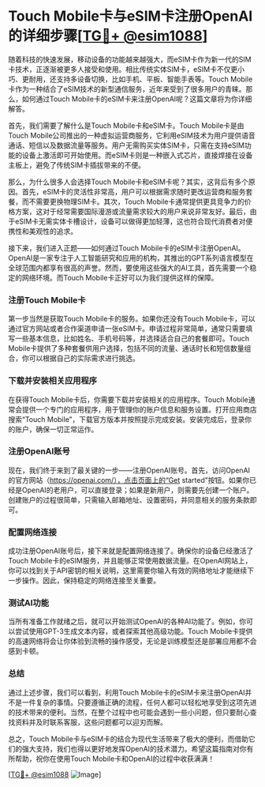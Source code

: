 # Touch Mobile卡与eSIM卡注册OpenAI的详细步骤[[TG💪+ @esim1088](https://t.me/s/esim1088)]

随着科技的快速发展，移动设备的功能越来越强大，而eSIM卡作为新一代的SIM卡技术，正逐渐被更多人接受和使用。相比传统实体SIM卡，eSIM卡不仅更小巧、更耐用，还支持多设备切换，比如手机、平板、智能手表等。Touch Mobile卡作为一种结合了eSIM技术的新型通信服务，近年来受到了很多用户的青睐。那么，如何通过Touch Mobile卡的eSIM卡来注册OpenAI呢？这篇文章将为你详细解答。

首先，我们需要了解什么是Touch Mobile卡和eSIM卡。Touch Mobile卡是由Touch Mobile公司推出的一种虚拟运营商服务，它利用eSIM技术为用户提供语音通话、短信以及数据流量等服务。用户无需购买实体SIM卡，只需在支持eSIM功能的设备上激活即可开始使用。而eSIM卡则是一种嵌入式芯片，直接焊接在设备主板上，避免了传统SIM卡插拔带来的不便。

那么，为什么很多人会选择Touch Mobile卡和eSIM卡呢？其实，这背后有多个原因。首先，eSIM卡的灵活性非常高，用户可以根据需求随时更改运营商和服务套餐，而不需要更换物理SIM卡。其次，Touch Mobile卡通常提供更具竞争力的价格方案，这对于经常需要国际漫游或流量需求较大的用户来说非常友好。最后，由于eSIM卡无需实体卡槽设计，设备可以做得更加轻薄，这也符合现代消费者对便携性和美观性的追求。

接下来，我们进入正题——如何通过Touch Mobile卡的eSIM卡注册OpenAI。OpenAI是一家专注于人工智能研究和应用的机构，其推出的GPT系列语言模型在全球范围内都享有很高的声誉。然而，要使用这些强大的AI工具，首先需要一个稳定的网络环境。而Touch Mobile卡正好可以为我们提供这样的保障。

### 注册Touch Mobile卡

第一步当然是获取Touch Mobile卡的服务。如果你还没有Touch Mobile卡，可以通过官方网站或者合作渠道申请一张eSIM卡。申请过程非常简单，通常只需要填写一些基本信息，比如姓名、手机号码等，并选择适合自己的套餐即可。Touch Mobile卡提供了多种套餐供用户选择，包括不同的流量、通话时长和短信数量组合，你可以根据自己的实际需求进行挑选。

### 下载并安装相关应用程序

在获得Touch Mobile卡后，你需要下载并安装相关的应用程序。Touch Mobile通常会提供一个专门的应用程序，用于管理你的账户信息和服务设置。打开应用商店搜索“Touch Mobile”，下载官方版本并按照提示完成安装。安装完成后，登录你的账户，确保一切正常运作。

### 注册OpenAI账号

现在，我们终于来到了最关键的一步——注册OpenAI账号。首先，访问OpenAI的官方网站（https://openai.com/），点击页面上的“Get started”按钮。如果你已经是OpenAI的老用户，可以直接登录；如果是新用户，则需要先创建一个账户。创建账户的过程很简单，只需输入邮箱地址、设置密码，并同意相关的服务条款即可。

### 配置网络连接

成功注册OpenAI账号后，接下来就是配置网络连接了。确保你的设备已经激活了Touch Mobile卡的eSIM服务，并且能够正常使用数据流量。在OpenAI网站上，你可以找到关于API密钥的相关说明，这里需要你输入有效的网络地址才能继续下一步操作。因此，保持稳定的网络连接至关重要。

### 测试AI功能

当所有准备工作就绪之后，就可以开始测试OpenAI的各种AI功能了。例如，你可以尝试使用GPT-3生成文本内容，或者探索其他高级功能。Touch Mobile卡提供的高速网络将会让你体验到流畅的操作感受，无论是训练模型还是部署应用都不会感到卡顿。

### 总结

通过上述步骤，我们可以看到，利用Touch Mobile卡的eSIM卡来注册OpenAI并不是一件复杂的事情。只要遵循正确的流程，任何人都可以轻松地享受到这项先进的技术带来的便利。当然，在整个过程中也可能会遇到一些小问题，但只要耐心查找资料并及时联系客服，这些问题都可以迎刃而解。

总之，Touch Mobile卡与eSIM卡的结合为现代生活带来了极大的便利，而借助它们的强大支持，我们也得以更好地发挥OpenAI的技术潜力。希望这篇指南对你有所帮助，祝你在使用Touch Mobile卡和OpenAI的过程中收获满满！

[[TG💪+ @esim1088](https://t.me/s/esim1088) ![Image](https://i.postimg.cc/4NQfJmqS/Snipaste-2025-05-13-00-14-12.png)]